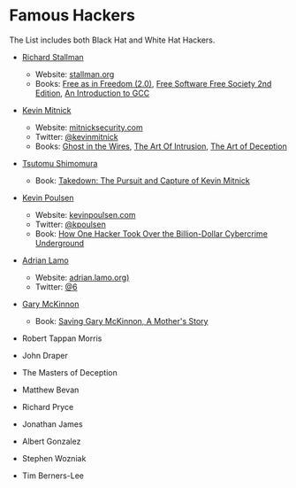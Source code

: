 # Famous Hackers

The List includes both Black Hat and White Hat Hackers.

  + [Richard Stallman](http://en.wikipedia.org/wiki/Richard_Stallman)
    + Website: [stallman.org](http://stallman.org/) 
    + Books: [Free as in Freedom (2.0)](http://www.amazon.com/Free-Freedom-2-0-Sam-Williams/dp/0983159211/), [Free Software Free Society 2nd Edition](http://www.amazon.com/Free-Software-Society-2nd-Edition/dp/0983159203/), [An Introduction to GCC](http://www.amazon.com/An-Introduction-GCC-For-Compilers/dp/0954161793/)

  + [Kevin Mitnick](http://en.wikipedia.org/wiki/Kevin_Mitnick)
    + Website: [mitnicksecurity.com](http://mitnicksecurity.com/)
    + Twitter: [@kevinmitnick](https://twitter.com/kevinmitnick)
    + Books: [Ghost in the Wires](http://www.amazon.com/Ghost-Wires-Adventures-Worlds-Wanted/dp/0316037702/), [The Art Of Intrusion](http://www.amazon.com/The-Art-Intrusion-Intruders-Deceivers/dp/0471782661/), [The Art of Deception](http://www.amazon.com/The-Art-Deception-Controlling-Security/dp/076454280X/)

  + [Tsutomu Shimomura](http://en.wikipedia.org/wiki/Tsutomu_Shimomura)
    + Book: [Takedown: The Pursuit and Capture of Kevin Mitnick](http://www.amazon.com/Takedown-Pursuit-Capture-Americas-Computer/dp/0786889136/) 
  + [Kevin Poulsen](http://en.wikipedia.org/wiki/Kevin_Poulsen)
    + Website: [kevinpoulsen.com](http://www.kevinpoulsen.com/)
    + Twitter: [@kpoulsen](https://twitter.com/kpoulsen)
    + Book: [How One Hacker Took Over the Billion-Dollar Cybercrime Underground](http://www.amazon.com/Kingpin-Hacker-Billion-Dollar-Cybercrime-Underground/dp/0307588696/)

  + [Adrian Lamo](http://en.wikipedia.org/wiki/Adrian_Lamo)
    + Website: [adrian.lamo.org)](http://adrian.lamo.org)
    + Twitter: [@6](https://twitter.com/6)

  + [Gary McKinnon](http://en.wikipedia.org/wiki/Gary_McKinnon)
    + Book: [Saving Gary McKinnon, A Mother's Story](http://www.amazon.com/Saving-Gary-McKinnon-Mothers-Story/dp/184954574X/) 
  + Robert Tappan Morris
  + John Draper
  + The Masters of Deception
  + Matthew Bevan
  + Richard Pryce
  + Jonathan James
  + Albert Gonzalez
  + Stephen Wozniak
  + Tim Berners-Lee
